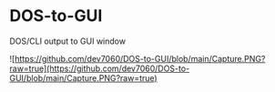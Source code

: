 # DOS-to-GUI
DOS/CLI output to GUI window

![https://github.com/dev7060/DOS-to-GUI/blob/main/Capture.PNG?raw=true](https://github.com/dev7060/DOS-to-GUI/blob/main/Capture.PNG?raw=true)
